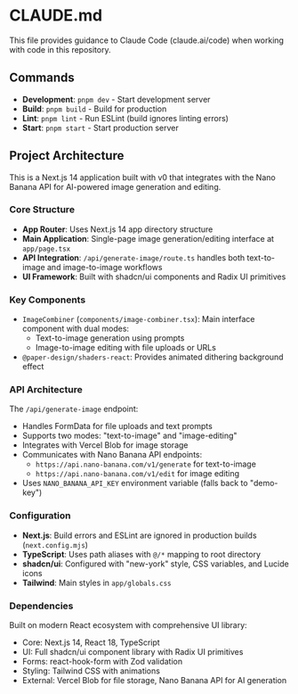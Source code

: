 # CLAUDE.md

This file provides guidance to Claude Code (claude.ai/code) when working with code in this repository.

## Commands

- **Development**: `pnpm dev` - Start development server
- **Build**: `pnpm build` - Build for production
- **Lint**: `pnpm lint` - Run ESLint (build ignores linting errors)
- **Start**: `pnpm start` - Start production server

## Project Architecture
 
 
This is a Next.js 14 application built with v0 that integrates with the Nano Banana API for AI-powered image generation and editing.

### Core Structure

- **App Router**: Uses Next.js 14 app directory structure
- **Main Application**: Single-page image generation/editing interface at `app/page.tsx`
- **API Integration**: `/api/generate-image/route.ts` handles both text-to-image and image-to-image workflows
- **UI Framework**: Built with shadcn/ui components and Radix UI primitives


### Key Components

- `ImageCombiner` (`components/image-combiner.tsx`): Main interface component with dual modes:
  - Text-to-image generation using prompts
  - Image-to-image editing with file uploads or URLs
- `@paper-design/shaders-react`: Provides animated dithering background effect

### API Architecture

The `/api/generate-image` endpoint:
- Handles FormData for file uploads and text prompts
- Supports two modes: "text-to-image" and "image-editing"
- Integrates with Vercel Blob for image storage
- Communicates with Nano Banana API endpoints:
  - `https://api.nano-banana.com/v1/generate` for text-to-image
  - `https://api.nano-banana.com/v1/edit` for image editing
- Uses `NANO_BANANA_API_KEY` environment variable (falls back to "demo-key")

### Configuration

- **Next.js**: Build errors and ESLint are ignored in production builds (`next.config.mjs`)
- **TypeScript**: Uses path aliases with `@/*` mapping to root directory
- **shadcn/ui**: Configured with "new-york" style, CSS variables, and Lucide icons
- **Tailwind**: Main styles in `app/globals.css`

### Dependencies

Built on modern React ecosystem with comprehensive UI library:
- Core: Next.js 14, React 18, TypeScript
- UI: Full shadcn/ui component library with Radix UI primitives
- Forms: react-hook-form with Zod validation
- Styling: Tailwind CSS with animations
- External: Vercel Blob for file storage, Nano Banana API for AI generation